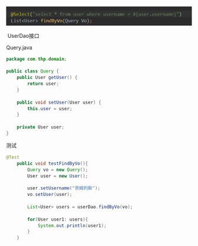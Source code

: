 ![UserDao](将查询条件封装在类中.assets/image-20191029202404689.png)

​															UserDao接口

Query.java

```java
package com.thp.domain;

public class Query {
    public User getUser() {
        return user;
    }

    public void setUser(User user) {
        this.user = user;
    }

    private User user;
}

```

测试

```java
@Test
    public void testFindByVo(){
        Query vo = new Query();
        User user = new User();

        user.setUsername("奈姆列斯");
        vo.setUser(user);

        List<User> users = userDao.findByVo(vo);

        for(User user1: users){
            System.out.println(user1);
        }
    }
```

